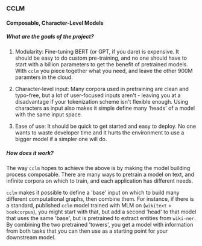 ### CCLM

#### Composable, Character-Level Models

##### What are the goals of the project?

1) Modularity: Fine-tuning BERT (or GPT, if you dare) is expensive. It should be easy to do custom pre-training, and no one should have to start with a billion parameters to get the benefit of pretrained models. With `cclm` you piece together what you need, and leave the other 900M paramters in the cloud.

2) Character-level input: Many corpora used in pretraining are clean and typo-free, but a lot of user-focused inputs aren't - leaving you at a disadvantage if your tokenization scheme isn't flexible enough. Using characters as input also makes it simple define many 'heads' of a model with the same input space.

3) Ease of use: It should be quick to get started and easy to deploy. No one wants to waste developer time and it hurts the environment to use a bigger model if a simpler one will do.


##### How does it work?

The way `cclm` hopes to achieve the above is by making the model building process composable. There are many ways to pretrain a model on text, and infinite corpora on which to train, and each application has different needs.

`cclm` makes it possible to define a 'base' input on which to build many different computational graphs, then combine them. For instance, if there is a standard, published `cclm` model trained with MLM on (`wikitext` + `bookcorpus`), you might start with that, but add a second 'head' to that model that uses the same 'base', but is pretrained to extract entities from `wiki-ner`. By combining the two pretrained 'towers', you get a model with information from both tasks that you can then use as a starting point for your downstream model.

